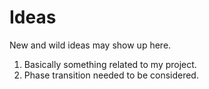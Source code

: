 # Ideas
New and wild ideas may show up here.
1. Basically something related to my project.
2. Phase transition needed to be considered.
